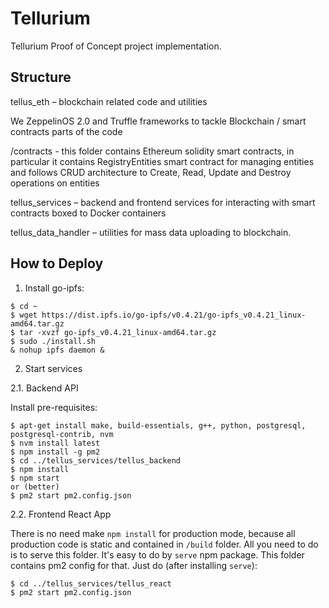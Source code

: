 # Tellurium
Tellurium Proof of Concept project implementation.

## Structure

tellus_eth – blockchain related code and utilities

We ZeppelinOS 2.0 and Truffle frameworks to tackle Blockchain / smart contracts parts of the code

/contracts - this folder contains Ethereum solidity smart contracts, in particular it contains RegistryEntities smart contract for managing entities and follows CRUD architecture to Create, Read, Update and Destroy operations on entities

tellus_services – backend and frontend services for interacting with smart contracts boxed to Docker containers

tellus_data_handler – utilities for mass data uploading to blockchain.

## How to Deploy

1. Install go-ipfs:
```
$ cd ~
$ wget https://dist.ipfs.io/go-ipfs/v0.4.21/go-ipfs_v0.4.21_linux-amd64.tar.gz
$ tar -xvzf go-ipfs_v0.4.21_linux-amd64.tar.gz
$ sudo ./install.sh
& nohup ipfs daemon &
```

2. Start services

2.1. Backend API

Install pre-requisites: 
```
$ apt-get install make, build-essentials, g++, python, postgresql, postgresql-contrib, nvm
$ nvm install latest
$ npm install -g pm2
$ cd ../tellus_services/tellus_backend
$ npm install
$ npm start
or (better)
$ pm2 start pm2.config.json
```

2.2. Frontend React App

There is no need make `npm install` for production mode, because all production code is static and contained in `/build` folder. All you need to do is to serve this folder. It's easy to do by `serve` npm package. This folder contains pm2 config for that. Just do (after installing `serve`):
```
$ cd ../tellus_services/tellus_react
$ pm2 start pm2.config.json
```
